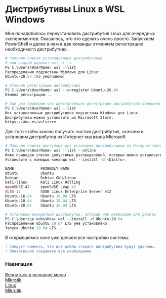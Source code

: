 # Дистрибутивы Linux в WSL Windows

Мне понадобилось переустановить дистрибутив Linux для очередных экспериментов.
Оказалось, что это сделать очень просто.
Запускаем PowerShell и далее в нем в две команды отменяем регистрацию необходимого дистрибутива.

```powershell
# получим список установленных дситрибутивов
# или второй вариант wsl -l -v
PS C:\Users\UserName> wsl --list
Распределения подсистемы Windows для Linux:
Ubuntu-20.04 (по умолчанию)

# Отменим регистрацию дистрибутива
PS C:\Users\UserName> wsl --unregister Ubuntu-20.04
Отмена регистрации...

# Еще раз проверим что действительно регистрация дистрибутива отменена
PS C:\Users\UserName> wsl --list
Нет установленных дистрибутивов подсистемы Windows для Linux.
Дистрибутивы можно установить из Microsoft Store:
https://aka.ms/wslstore

```

Для того чтобы заново получить чистый дистрибутив, скачаем и установим дистрибутив из Интернет-магазина Microsoft

```powershell
# Получим список доступных для установки дистрибутивов из Интернет-магазина Microsoft
PS C:\Users\UserName> wsl --list --online
Ниже приведен список допустимых распределений, которые можно установить.
Установите с помощью команды wsl --install -d <Distro>.

NAME            FRIENDLY NAME
Ubuntu          Ubuntu
Debian          Debian GNU/Linux
kali-linux      Kali Linux Rolling
openSUSE-42     openSUSE Leap 42
SLES-12         SUSE Linux Enterprise Server v12
Ubuntu-16.04    Ubuntu 16.04 LTS
Ubuntu-18.04    Ubuntu 18.04 LTS
Ubuntu-20.04    Ubuntu 20.04 LTS

# Установим конкретный дистрибутив, который нам необходим для работы
PS C:\Users\e.kobushka> wsl --install -d Ubuntu-20.04
Распределение Ubuntu 20.04 LTS уже установлено.
Запуск Ubuntu 20.04 LTS...

```

В открывшемся окне уже делаем все настройки системы.

```diff
! Следует помнить, что все файлы старого дистрибутива будут удалены.
! Обязательно сохраните все необходимое
```

### Навигация
[Вернуться в основное меню](../README.md)
<br> [Mikrotik](../mikrotik/README.md)
<br> [Linux](../linux/README.md)
<br> [Mikrotik](../mikrotik/README.md)
